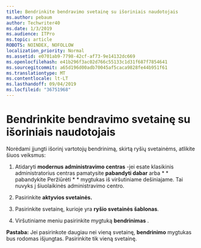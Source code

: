 ```yaml
---
title: Bendrinkite bendravimo svetainę su išoriniais naudotojais
ms.author: pebaum
author: Techwriter40
ms.date: 1/3/2019
ms.audience: ITPro
ms.topic: article
ROBOTS: NOINDEX, NOFOLLOW
localization_priority: Normal
ms.assetid: e0701ab9-7798-42cf-af73-9e14132dc669
ms.openlocfilehash: e41b296f3ac02d766c55133c1d31f687f7854641
ms.sourcegitcommit: a65d196d00adb70045af5caca9828fe44b951f61
ms.translationtype: MT
ms.contentlocale: lt-LT
ms.lasthandoff: 09/04/2019
ms.locfileid: "36751968"
---
```

# <a name="share-a-communication-site-with-external-users"></a>Bendrinkite bendravimo svetainę su išoriniais naudotojais

Norėdami įjungti išorinį vartotojų bendrinimą, skirtą ryšių svetainėms, atlikite šiuos veiksmus: 
  
1. Atidaryti **modernus administravimo centras** -jei esate klasikinis administratorius centras pamatysite **pabandyti dabar** arba * * pabandykite Peržiūrėti * * mygtukas iš viršutiniame dešiniajame. Tai nuvyks į šiuolaikinės administravimo centro. 
  
2. Pasirinkite **aktyvios svetainės.**
  
3. Pasirinkite svetainę, kurioje yra **ryšio svetainės šablonas**. 
  
4. Viršutiniame meniu pasirinkite mygtuką **bendrinimas** . 
  
 **Pastaba:** Jei pasirinkote daugiau nei vieną svetainę, **bendrinimo** mygtukas bus rodomas išjungtas. Pasirinkite tik vieną svetainę. 
  

